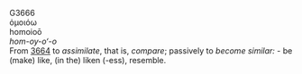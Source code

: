 <body>
  <p>G3666<br>  ὁμοιόω  <br> homoioō  <br><i>hom-oy-o‘-o </i><br>From <a href="g3664.htm">3664</a>  to <i>assimilate</i>, that is, <i>compare</i>; passively to <i>become</i> <i>similar:</i> - be (make) like, (in the) liken (-ess), resemble.<br></p>
 </body>